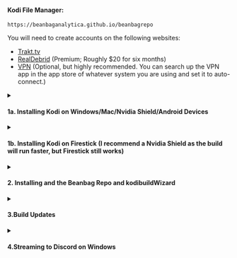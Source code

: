
<summary><h4>Kodi File Manager:</h4></summary>
<code>https://beanbaganalytica.github.io/beanbagrepo</code>

You will need to create accounts on the following websites:

- [Trakt.tv](https://trakt.tv/)
- [RealDebrid](http://real-debrid.com/?id=7423788) (Premium; Roughly $20 for six months)
- [VPN](https://ref.nordvpn.com/HjrvXiZBJfX) (Optional, but highly recommended. You can search up the VPN app in the app store of whatever system you are using and set it to auto-connect.)

<details>
<summary><h4>1a. Installing Kodi on Windows/Mac/Nvidia Shield/Android Devices</h4></summary>

1. **Windows**: Download Kodi within the Microsoft Store or by clicking [here](https://www.microsoft.com/store/productId/9NBLGGH4T892).
2. **MAC**: Download Kodi from the official website by clicking [here](https://kodi.tv/download/macos).
3. **Nvidia Shield/Android Devices**: Download Kodi within the Google Play Store or by clicking [here](https://play.google.com/store/apps/details?id=org.xbmc.kodi&hl=en_US&gl=US).
   - Recommended installation for Nvidia Shield/Android Devices: [SmartTubeNext](https://smarttubenext.com/android-tv-box/) (YouTube with SponsorBlock and Ad-Blocking)

</details>

<details>
<summary><h4>1b. Installing Kodi on Firestick (I recommend a Nvidia Shield as the build will run faster, but Firestick still works)</h4></summary>

1. Follow the guide located [here](https://smarttubenext.com/firestick/) through Step 12. 
   - I highly recommend following the entire guide above as it will have you install SmartTubeNext (YouTube with SponsorBlock and Ad-Blocking)
2. Within Downloader, go to the browser option. Within the URL field enter: <code>https://kodi.tv/download/android </code> and click **Go**.
3. Click on the **ARMV7A(32BIT)** download option.
4. A prompt will ask you if you want to install the application. Click **Install**.
</details>
<details>
<summary><h4>2. Installing and the Beanbag Repo and kodibuildWizard</h4></summary>

1. Enable Unknown Sources:
    1. Click the **Gearbox** in the top left
   2. Click **System** in the bottom right
   3. Click on **Add-ons** in the menu to the left
   4. Flip the switch for **Unknown Sources** to on and hit **Yes** when prompted
   5. Return to main menu by clicking back on your remote or backspace on keyboard


2. Add the **Beanbag Repo** to Kodi:
   1. From the main menu, click the **Gearbox** in the top left
   2. Click the **File Manager** in the top left
   3. Click on **Add Source**, then click on **None**
   4. In the prompt, type in <code>https://beanbaganalytica.github.io/beanbagrepo </code> and hit **OK** and hit **OK** once more
   5. Return to main menu by clicking back on your remote or backspace on keyboard
   6. Click the **Gearbox** in the top left
   7. Click the **Add-ons** in the top row
   8. Click **Install from zip file**
   9. Click the source **beanbagrepo** then click the **.zip** option


3. Install the **kodibuildWizard** and install the current build:
   1. Click the **Gearbox** in the top left
   2. Click the **Add-ons** in the top row
   3. Click **Install from repository**
   4. Click on *Beanbag Repo*
   5. Click **Program add-ons** then click **kodibuildWizard**
   6. Click **Install** and hit **OK** when prompted
   7. A prompt will show stating *"Since this is your first run..."*. If you are installing on Windows, select the additional item that says "Keep My playercorefactory.xml" then hit **Continue**. If you are on any other device, just hit **Continue**
   8. A prompt will show that states "Currently no build installed...". Click **Build Menu** and patiently let it load
   9. Once it has loaded, click **Install** at the bottom. **ONLY HIT INSTALL ONCE!** It will take a bit to load, but there are background processes running
   10. A prompt will appear asking you to download and install. Click **Yes,Install**. 
   11. It may look like nothing is happening, but after you hit **Yes, install** background processes will start running. Be patient
   12. There may be a prompt that says a couple errors have occurred, and it will ask if you want to view it. Just hit the **No** option. Be patient and background processes will keep running
   13. After waiting, a prompt will tell you that you need to Force Close Kodi. Hit **OK** and then reopen Kodi. The build is now installed


4. Add your Trakt.tv and Real-Debrid Accounts to the build:
   1. It will ask you to authorize your Trakt account. Hit no at this time, we will do this later. You may get this multiple times.
   2. It will also ask you to install Build Specific addons, hit yes and let it run. It will automatically install a couple needed program dependencies. If it says something failed, do not worry. It will attempt again after playing content for the first time.
   3. Now we can add the accounts. Go to the top right corner, click on the gear and select **Seren Settings** from the drop-down menu.
   4. Navigate to **Open Settings Menu** and click it
   5. In the menu on the left, navigate to **Accounts**
   6. In this menu, there will be an option to **Authenticate Trakt**, click it and follow the instructions to authenticate
   7. There is also an option to **Authenticate Real-Debrid**, click it and follow the instructions to authenticate

   
You now have everything you need to use the build! Go back to the main menu and play what ever you want. Use the Trakt.tv app to modify your watch history and add TV shows to your collection!
</details>

<details>
<summary><h4>3.Build Updates </h4></summary>

When I upload new builds you will receive a notification to update. Hit **Yes, Install** and be patient similar to the other steps. Background processes will run to install it. Your authentications will be saved, but you will be spammed to authenticate Trakt again after updating. Hit **No** to the prompts and install the build specific add-ons. Then close Kodi and reopen, you will be logged in to your accounts again.
</details>

<details>
<summary><h4>4.Streaming to Discord on Windows </h4></summary>

As long as Kodi is downloaded from the Microsoft Store you may add it by doing the following:
   
"Note: If the game does not appear, try manually adding your game by going to **User Settings > Game Activity > Add it!**

Unfortunately, if your game is not recognized by Game Detection, or through the process of manually adding it, then you will not be able to stream the game."
